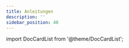 ```yaml
---
title: Anleitungen
description: ''
sidebar_position: 40
---
```


import DocCardList from '@theme/DocCardList';

<DocCardList />
